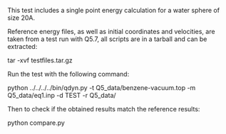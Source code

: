 This test includes a single point energy calculation for a water sphere of size 20A. 

Reference energy files, as well as initial coordinates and velocities, are taken
from a test run with Q5.7, all scripts are in a tarball and can be extracted:

tar -xvf testfiles.tar.gz

Run the test with the following command:

python ../../../../bin/qdyn.py -t Q5_data/benzene-vacuum.top -m Q5_data/eq1.inp -d TEST -r Q5_data/

Then to check if the obtained results match the reference results:

python compare.py
